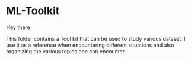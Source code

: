 # ML-Toolkit

Hey there 

This folder contains a Tool kit that can be used to study various dataset.  I use it as a reference when encountering different situations and also organizing the various topics one can encounter.
